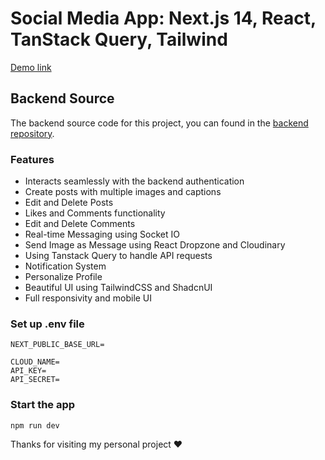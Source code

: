 # Social Media App: Next.js 14, React, TanStack Query, Tailwind

[Demo link](...)

## Backend Source

The backend source code for this project, you can found in the [backend repository](https://github.com/nammtrong023/social-media-app-be).

### Features

-   Interacts seamlessly with the backend authentication
-   Create posts with multiple images and captions
-   Edit and Delete Posts
-   Likes and Comments functionality
-   Edit and Delete Comments
-   Real-time Messaging using Socket IO
-   Send Image as Message using React Dropzone and Cloudinary
-   Using Tanstack Query to handle API requests
-   Notification System
-   Personalize Profile
-   Beautiful UI using TailwindCSS and ShadcnUI
-   Full responsivity and mobile UI

### Set up .env file

```shell
NEXT_PUBLIC_BASE_URL=

CLOUD_NAME=
API_KEY=
API_SECRET=
```

### Start the app

```shell
npm run dev
```

Thanks for visiting my personal project ❤️
